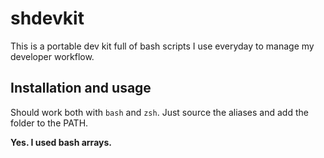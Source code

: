 # shdevkit

This is a portable dev kit full of bash scripts I use everyday to manage my developer workflow.

## Installation and usage

Should work both with `bash` and `zsh`. Just source the aliases and add the folder to the PATH.

**Yes. I used bash arrays.**
